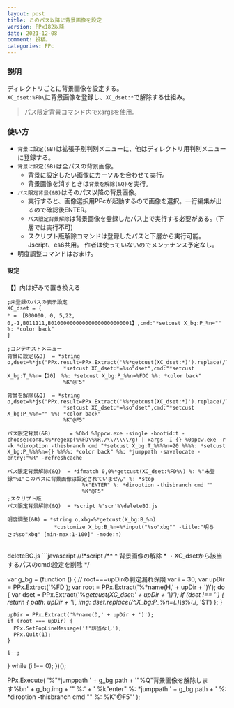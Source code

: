 ```yaml
---
layout: post
title: このパス以降に背景画像を設定
version: PPx182以降
date: 2021-12-08
comment: 投稿。
categories: PPc
---
```

### 説明
ディレクトリごとに背景画像を設定する。<BR>
`XC_dset:%FD\`に背景画像を登録し、`XC_dset:*`で解除する仕組み。

> パス限定背景コマンド内でxargsを使用。

### 使い方
- `背景に設定(&B)`は拡張子別判別メニューに、他はディレクトリ用判別メニューに登録する。
- `背景に設定(&B)`は全パスの背景画像。
  - 背景に設定したい画像にカーソルを合わせて実行。
  - 背景画像を消すときは`背景を解除(&Q)`を実行。
- `パス限定背景(&B)`はそのパス以降の背景画像。
  - 実行すると、画像選択用PPcが起動するので画像を選択。一行編集が出るので確認後ENTER。
  - `パス限定背景解除`は背景画像を登録したパス上で実行する必要がある。(下層では実行不可)
  - スクリプト版解除コマンドは登録したパスと下層から実行可能。Jscript、es6共用。
    作者は使っていないのでメンテナンス予定なし。
- 明度調整コマンドはおまけ。

#### 設定
【】内は好みで置き換える
```
;未登録のパスの表示設定
XC_dset = {
* = 【B00000, 0, 5,22, 0,-1,B011111,B01000000000000000000000001】,cmd:"*setcust X_bg:P_%n="" %: *color back"
}

;コンテキストメニュー
背景に設定(&B)  = *string o,dset=%*js("PPx.result=PPx.Extract('%%*getcust(XC_dset:*)').replace(/^(.*),cmd:.*/,'$1');")
                  *setcust XC_dset:*=%so"dset",cmd:"*setcust X_bg:T_%%n=【20】 %%: *setcust X_bg:P_%%n=%FDC %%: *color back"
                  %K"@F5"

背景を解除(&Q)  = *string o,dset=%*js("PPx.result=PPx.Extract('%%*getcust(XC_dset:*)').replace(/^(.*),cmd:.*/,'$1');")
                  *setcust XC_dset:*=%so"dset",cmd:"*setcust X_bg:P_%%n="" %%: *color back"
                  %K"@F5"

パス限定背景(&B)      = %Obd %0ppcw.exe -single -bootid:t -choose:con8,%%*regexp(%%FD\%%R,/\\/\\\\/g) | xargs -I {} %0ppcw.exe -r -k *diroption -thisbranch cmd "*setcust X_bg:T_%%%%n=20 %%%%: *setcust X_bg:P_%%%%n={} %%%%: *color back" %%: *jumppath -savelocate -entry:"%R" -refreshcache

パス限定背景解除(&Q)  = *ifmatch 0,0%*getcust(XC_dset:%FD%\) %: %"未登録"%I"このパスに背景画像は設定されていません" %: *stop
                        %k"ENTER" %: *diroption -thisbranch cmd ""
                        %K"@F5"
;スクリプト版
パス限定背景解除(&Q)  = *script %'scr'%\deleteBG.js

明度調整(&B) = *string o,xbg=%*getcust(X_bg:B_%n)
               *customize X_bg:B_%n=%*input("%so"xbg"" -title:"明るさ:%so"xbg" [min-max:1-100]" -mode:n)
```
<BR>
deleteBG.js
```javascript
//!*script
/**
* 背景画像の解除
* ・XC_dsetから該当するパスのcmd:設定を削除
*/

var g_bg = (function () {
  // root===upDirの判定漏れ保険
  var i = 30;
  var upDir = PPx.Extract('%FD');
  var root = PPx.Extract('%*name(H,' + upDir + ')\\');
  do {
    var dset = PPx.Extract('%*getcust(XC_dset:' + upDir + '\\)');
    if (dset !== '') {
      return {
        path: upDir + '\\',
        img: dset.replace(/^.*X_bg:P_%n=(.*)\s%:.*/, '$1')
      };
    }

    upDir = PPx.Extract('%*name(D,' + upDir + ')');
    if (root === upDir) {
      PPx.SetPopLineMessage('!"該当なし');
      PPx.Quit(1);
    }

    i--;

  } while (i !== 0);
})();

PPx.Execute(
  '%"*jumppath ' + g_bg.path + '"%Q"背景画像を解除します%bn' + g_bg.img + '" %:' +
    ' %k"enter" %: *jumppath ' + g_bg.path + ' %: *diroption -thisbranch cmd "" %: %K"@F5"'
);
```
